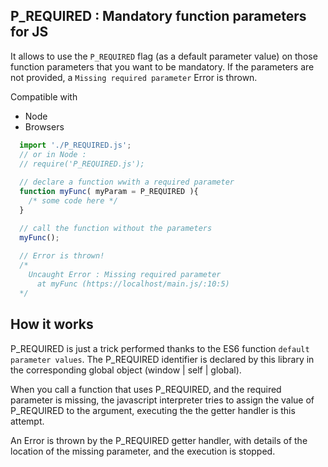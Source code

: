 ## P_REQUIRED : Mandatory function parameters for JS

It allows to use the `P_REQUIRED` flag (as a default parameter value) on those function parameters that you want to be mandatory. If the parameters are not provided, a `Missing required parameter` Error is thrown. 

Compatible with 
- Node
- Browsers

```javascript
  import './P_REQUIRED.js';
  // or in Node : 
  // require('P_REQUIRED.js'); 
  
  // declare a function wwith a required parameter
  function myFunc( myParam = P_REQUIRED ){
    /* some code here */
  }

  // call the function without the parameters
  myFunc();
  
  // Error is thrown!
  /*
    Uncaught Error : Missing required parameter 
      at myFunc (https://localhost/main.js/:10:5)
  */
```
## How it works

P_REQUIRED is just a trick performed thanks to the ES6 function `default parameter values`.
The P_REQUIRED identifier is declared by this library in the corresponding global object (window | self | global). 

When you call a function that uses P_REQUIRED, and the required parameter is missing, the javascript interpreter tries to assign the value of P_REQUIRED to the argument, executing the the getter handler is this attempt. 

An Error is thrown by the P_REQUIRED getter handler, with details of the location of the missing parameter, and the execution is stopped.

